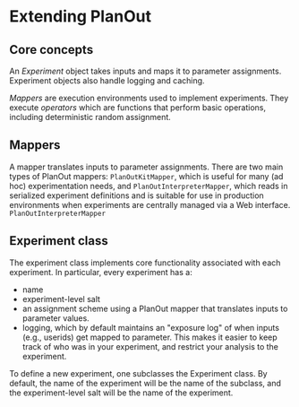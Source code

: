 # Extending PlanOut

## Core concepts
An *Experiment* object takes inputs and maps it to parameter assignments.  Experiment objects also handle logging and caching.

*Mappers* are execution environments used to implement experiments. They execute *operators* which are functions that perform basic operations, including deterministic random assignment.


## Mappers
A mapper translates inputs to parameter assignments.
There are two main types of PlanOut mappers: `PlanOutKitMapper`, which is useful for many (ad hoc) experimentation needs, and `PlanOutInterpreterMapper`, which reads in serialized experiment definitions and is suitable for use in production environments when experiments are centrally managed via a Web interface. ``PlanOutInterpreterMapper``

## Experiment class

The experiment class implements core functionality associated with each experiment. In particular, every experiment has a:
 - name
 - experiment-level salt
 - an assignment scheme using a PlanOut mapper that translates inputs to parameter values.
 - logging, which by default maintains an "exposure log" of when inputs (e.g., userids) get mapped to parameter. This makes it easier to keep track of who was in your experiment, and restrict your analysis to the experiment.

To define a new experiment, one subclasses the Experiment class. By default, the name of the experiment will be the name of the subclass, and the experiment-level salt will be the name of the experiment.

